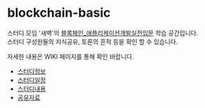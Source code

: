 # blockchain-basic

스터디 모임 '새벽'의 [블록체인_애플리케이션개발실전입문](https://book.naver.com/bookdb/book_detail.nhn?bid=12836408) 학습 공간입니다.<br/>
스터디 구성원들의 지식공유, 토론의 흔적 등을 확인 할 수 있습니다.

자세한 내용은 WIKI 페이지를 통해 확인 바랍니다.
* [스터디정보](https://github.com/daybreak6/blockchain-basic/wiki/스터디-정보)
* [스터디일정](https://github.com/daybreak6/blockchain-basic/wiki/스터디-일정)
* [스터디내용](https://github.com/daybreak6/blockchain-basic/wiki/스터디-내용)
* [공유자료](https://github.com/daybreak6/blockchain-basic/wiki/공유-자료)
